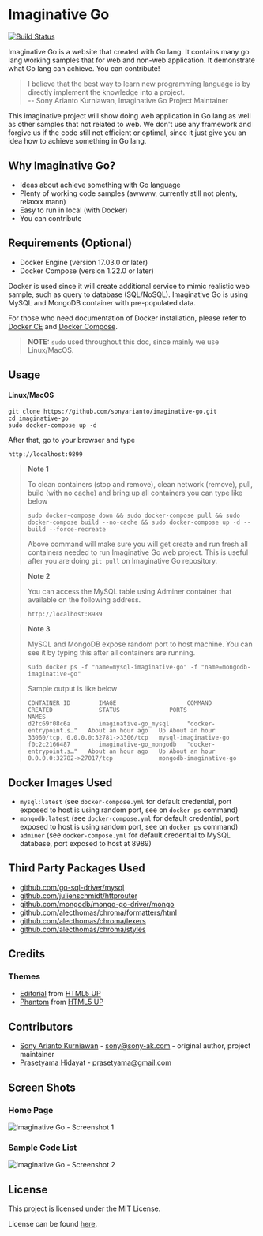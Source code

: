 # Imaginative Go

[![Build Status](https://travis-ci.org/sonyarianto/imaginative-go.svg?branch=master)](https://travis-ci.org/sonyarianto/imaginative-go)

Imaginative Go is a website that created with Go lang. It contains many go lang working samples that for web and non-web application. It demonstrate what Go lang can achieve. You can contribute!

> I believe that the best way to learn new programming language is by directly implement the knowledge into a project.<br>
> -- Sony Arianto Kurniawan, Imaginative Go Project Maintainer

This imaginative project will show doing web application in Go lang as well as other samples that not related to web. We don't use any framework and forgive us if the code still not efficient or optimal, since it just give you an idea how to achieve something in Go lang.

## Why Imaginative Go?
- Ideas about achieve something with Go language
- Plenty of working code samples (awwww, currently still not plenty, relaxxx mann)
- Easy to run in local (with Docker)
- You can contribute

## Requirements (Optional)
- Docker Engine (version 17.03.0 or later)
- Docker Compose (version 1.22.0 or later)

Docker is used since it will create additional service to mimic realistic web sample, such as query to database (SQL/NoSQL). Imaginative Go is using MySQL and MongoDB container with pre-populated data.

For those who need documentation of Docker installation, please refer to [Docker CE](https://store.docker.com/search?type=edition&offering=community) and [Docker Compose](https://docs.docker.com/compose/install/).

> **NOTE:** `sudo` used throughout this doc, since mainly we use Linux/MacOS.

## Usage
#### Linux/MacOS
```
git clone https://github.com/sonyarianto/imaginative-go.git
cd imaginative-go
sudo docker-compose up -d
```

After that, go to your browser and type
```
http://localhost:9899
```

> **Note 1**
> 
> To clean containers (stop and remove), clean network (remove), pull, build (with no cache) and bring up all containers you can type like below
> ```
> sudo docker-compose down && sudo docker-compose pull && sudo docker-compose build --no-cache && sudo docker-compose up -d --build --force-recreate
> ```
> Above command will make sure you will get create and run fresh all containers needed to run Imaginative Go web project. This is useful after you are doing `git pull` on Imaginative Go repository.

> **Note 2**
> 
> You can access the MySQL table using Adminer container that available on the following address.
> ```
> http://localhost:8989
> ```

> **Note 3**
> 
> MySQL and MongoDB expose random port to host machine. You can see it by typing this after all containers are running.
> ```
> sudo docker ps -f "name=mysql-imaginative-go" -f "name=mongodb-imaginative-go"
> ```
> Sample output is like below
> ```
> CONTAINER ID        IMAGE                    COMMAND                  CREATED             STATUS              PORTS                                NAMES
> d2fc69f08c6a        imaginative-go_mysql     "docker-entrypoint.s…"   About an hour ago   Up About an hour    33060/tcp, 0.0.0.0:32781->3306/tcp   mysql-imaginative-go
> f0c2c2166487        imaginative-go_mongodb   "docker-entrypoint.s…"   About an hour ago   Up About an hour    0.0.0.0:32782->27017/tcp             mongodb-imaginative-go
> ```

## Docker Images Used
- `mysql:latest` (see `docker-compose.yml` for default credential, port exposed to host is using random port, see on `docker ps` command)
- `mongodb:latest` (see `docker-compose.yml` for default credential, port exposed to host is using random port, see on `docker ps` command)
- `adminer` (see `docker-compose.yml` for default credential to MySQL database, port exposed to host at 8989)

## Third Party Packages Used
- [github.com/go-sql-driver/mysql](https://github.com/go-sql-driver/mysql)
- [github.com/julienschmidt/httprouter](https://github.com/julienschmidt/httprouter)
- [github.com/mongodb/mongo-go-driver/mongo](https://github.com/mongodb/mongo-go-driver/mongo)
- [github.com/alecthomas/chroma/formatters/html](https://github.com/alecthomas/chroma/formatters/html)
- [github.com/alecthomas/chroma/lexers](https://github.com/alecthomas/chroma/lexers)
- [github.com/alecthomas/chroma/styles](https://github.com/alecthomas/chroma/styles)

## Credits
### Themes
- [Editorial](https://html5up.net/editorial) from [HTML5 UP](https://html5up.net)
- [Phantom](https://html5up.net/phantom) from [HTML5 UP](https://html5up.net)

## Contributors
- [Sony Arianto Kurniawan](https://github.com/sonyarianto) - sony@sony-ak.com - original author, project maintainer
- [Prasetyama Hidayat](https://github.com/prasetyama) - prasetyama@gmail.com

## Screen Shots
### Home Page
![Imaginative Go - Screenshot 1](/src/assets/images/screenshot1.png?raw=true "Imaginative Go - Screenshot 1")
### Sample Code List
![Imaginative Go - Screenshot 2](/src/assets/images/screenshot2.png?raw=true "Imaginative Go - Screenshot 2")

## License
This project is licensed under the MIT License.

License can be found [here](https://github.com/sonyarianto/imaginative-go/blob/master/LICENSE).
